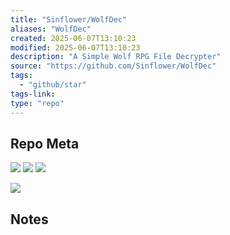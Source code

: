 ```yaml
---
title: "Sinflower/WolfDec"
aliases: "WolfDec"
created: 2025-06-07T13:10:23
modified: 2025-06-07T13:10:23
description: "A Simple Wolf RPG File Decrypter"
source: "https://github.com/Sinflower/WolfDec"
tags:
  - "github/star"
tags-link:
type: "repo"
---
```

## Repo Meta

![](https://img.shields.io/github/stars/Sinflower/WolfDec?style=for-the-badge&label=stars) ![](https://img.shields.io/github/repo-size/Sinflower/WolfDec?style=for-the-badge&label=size) ![](https://img.shields.io/github/created-at/Sinflower/WolfDec?style=for-the-badge&label=since)

[![](https://github-readme-stats.vercel.app/api/pin/?username=Sinflower&repo=WolfDec&bg_color=00000000)](https://github.com/Sinflower/WolfDec)

## Notes

